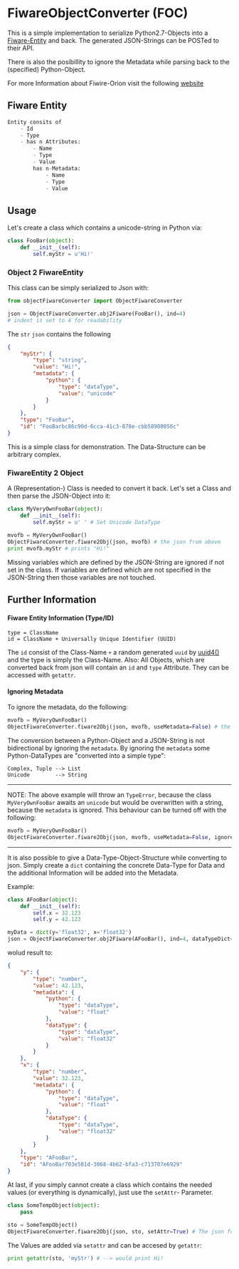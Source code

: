 # FiwareObjectConverter (FOC)

This is a simple implementation to serialize Python2.7-Objects into a [Fiware-Entity](https://www.fiware.org/wp-content/uploads/2016/12/2_FIWARE-NGSI-Managing-Context-Information-at-large-scale.pdf) and back. The generated JSON-Strings can be POSTed to their API.

There is also the posibillity to ignore the Metadata while parsing back to the (specified) Python-Object.

For more Information about Fiwire-Orion visit the following [website](https://fiware-orion.readthedocs.io/en/master/)

## Fiware Entity
```python
Entity consits of
    - Id
    - Type
    - has n Attributes:
        - Name
        - Type
        - Value
        has n-Metadata:
            - Name
            - Type
            - Value
```

## Usage
Let's create a class which contains a unicode-string in Python via: 
```python
class FooBar(object):
    def __init__(self):
        self.myStr = u'Hi!'
```

### Object 2 FiwareEntity
This class can be simply serialized to Json with:
```python
from objectFiwareConverter import ObjectFiwareConverter

json = ObjectFiwareConverter.obj2Fiware(FooBar(), ind=4)
# indent is set to 4 for readability

```

The `str` `json` contains the following

```json
{
    "myStr": {
        "type": "string",
        "value": "Hi!",
        "metadata": {
            "python": {
                "type": "dataType",
                "value": "unicode"
            }
        }
    },
    "type": "FooBar",
    "id": "FooBarbc86c90d-6cca-41c3-878e-cbb58908056c"
}
```
This is a simple class for demonstration. The Data-Structure can be arbitrary complex.
### FiwareEntity 2 Object
A (Representation-) Class is needed to convert it back. Let's set a Class and then parse the JSON-Object into it:

```python 
class MyVeryOwnFooBar(object): 
    def __init__(self):
        self.myStr = u' ' # Set Unicode DataType

mvofb = MyVeryOwnFooBar()
ObjectFiwareConverter.fiware2Obj(json, mvofb) # the json from above
print mvofb.myStr # prints "Hi!"
```
Missing variables which are defined by the JSON-String are ignored if not set in the class. If variables are defined which are not specified in the JSON-String then those variables are not touched.



## Further Information
#### Fiware Entity Information (Type/ID)
```
type = ClassName
id = ClassName + Universally Unique Identifier (UUID)
```
The `id` consist of the Class-Name `+` a random generated `uuid` by [uuid4()](https://docs.python.org/2/library/uuid.html) and the type is simply the Class-Name. Also: All Objects, which are converted back from json will contain an `id` and `type` Attribute. They can be accessed with `getattr`.

#### Ignoring Metadata
To ignore the metadata, do the following:
```python 
mvofb = MyVeryOwnFooBar()
ObjectFiwareConverter.fiware2Obj(json, mvofb, useMetadata=False) # the json from above
```
The conversion between a Python-Object and a JSON-String is not bidirectional by ignoring the `metadata`. 
By ignoring the `metadata` some Python-DataTypes are "converted into a simple type":
```text 
Complex, Tuple --> List
Unicode        --> String
```
---
NOTE:
The above example will throw an `TypeError`, because the class `MyVeryOwnFooBar` awaits an `unicode` but would be overwritten with a string, because the `metadata` is ignored. This behaviour can be turned off with the following: 
```python 
mvofb = MyVeryOwnFooBar()
ObjectFiwareConverter.fiware2Obj(json, mvofb, useMetadata=False, ignoreWrongDataType=True) # the json from above
```
---
It is also possible to give a Data-Type-Object-Structure while converting to json. Simply create a `dict` containing the concrete Data-Type for Data and the additional Information will be added into the Metadata.

Example:
```python 
class AFooBar(object): 
    def __init__(self):
        self.x = 32.123
        self.y = 42.123

myData = dict(y='float32', x='float32')
json = ObjectFiwareConverter.obj2Fiware(AFooBar(), ind=4, dataTypeDict=myData)

```
wolud result to:
```json
{
    "y": {
        "type": "number", 
        "value": 42.123, 
        "metadata": {
            "python": {
                "type": "dataType", 
                "value": "float"
            }, 
            "dataType": {
                "type": "dataType", 
                "value": "float32"
            }
        }
    }, 
    "x": {
        "type": "number", 
        "value": 32.123, 
        "metadata": {
            "python": {
                "type": "dataType", 
                "value": "float"
            }, 
            "dataType": {
                "type": "dataType", 
                "value": "float32"
            }
        }
    }, 
    "type": "AFooBar", 
    "id": "AFooBar703e581d-3068-4b62-bfa3-c713707e6929"
}

```
At last, if you simply cannot create a class which contains the needed values (or everything is dynamically), just use the `setAttr`- Parameter.


```python
class SomeTempObject(object):
    pass

sto = SomeTempObject()
ObjectFiwareConverter.fiware2Obj(json, sto, setAttr=True) # The json from above
```

The Values are added via `setattr` and can be accesed by `getattr`:
```python
print getattr(sto, 'myStr') # --> would print Hi!
```


